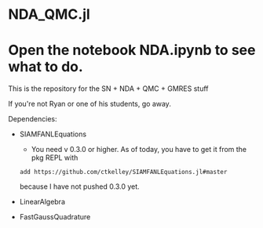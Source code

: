 # NDA_QMC.jl
# Open the notebook __NDA.ipynb__ to see what to do.

This is the repository for the SN + NDA + QMC + GMRES stuff

If you're not Ryan or one of his students, go away.

Dependencies:
- SIAMFANLEquations
  - You need v 0.3.0 or higher. As of today, you have to get it from the pkg REPL with 
  
  ```add https://github.com/ctkelley/SIAMFANLEquations.jl#master```
  
     because I have not pushed 0.3.0 yet.
- LinearAlgebra
- FastGaussQuadrature
